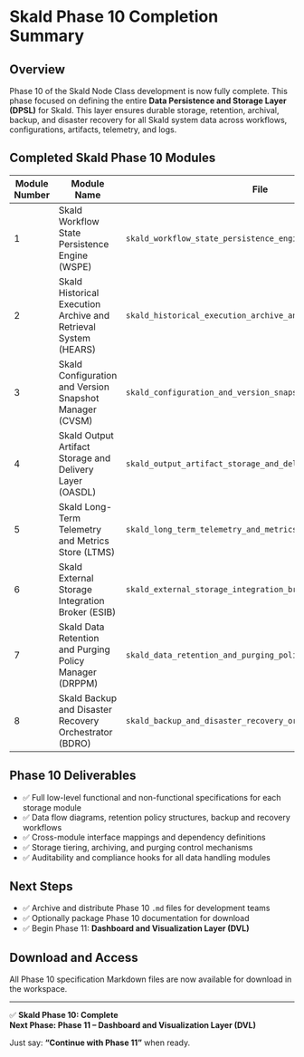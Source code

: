 # Skald Phase 10 Completion Summary

## Overview
Phase 10 of the Skald Node Class development is now fully complete. This phase focused on defining the entire **Data Persistence and Storage Layer (DPSL)** for Skald. This layer ensures durable storage, retention, archival, backup, and disaster recovery for all Skald system data across workflows, configurations, artifacts, telemetry, and logs.

## Completed Skald Phase 10 Modules

| Module Number | Module Name | File |
|---------------|--------------------------------------------------------------|-----------------------------------------------------------|
| 1 | Skald Workflow State Persistence Engine (WSPE) | `skald_workflow_state_persistence_engine.md` |
| 2 | Skald Historical Execution Archive and Retrieval System (HEARS) | `skald_historical_execution_archive_and_retrieval_system.md` |
| 3 | Skald Configuration and Version Snapshot Manager (CVSM) | `skald_configuration_and_version_snapshot_manager.md` |
| 4 | Skald Output Artifact Storage and Delivery Layer (OASDL) | `skald_output_artifact_storage_and_delivery_layer.md` |
| 5 | Skald Long-Term Telemetry and Metrics Store (LTMS) | `skald_long_term_telemetry_and_metrics_store.md` |
| 6 | Skald External Storage Integration Broker (ESIB) | `skald_external_storage_integration_broker.md` |
| 7 | Skald Data Retention and Purging Policy Manager (DRPPM) | `skald_data_retention_and_purging_policy_manager.md` |
| 8 | Skald Backup and Disaster Recovery Orchestrator (BDRO) | `skald_backup_and_disaster_recovery_orchestrator.md` |

## Phase 10 Deliverables
- ✅ Full low-level functional and non-functional specifications for each storage module
- ✅ Data flow diagrams, retention policy structures, backup and recovery workflows
- ✅ Cross-module interface mappings and dependency definitions
- ✅ Storage tiering, archiving, and purging control mechanisms
- ✅ Auditability and compliance hooks for all data handling modules

## Next Steps
- ✅ Archive and distribute Phase 10 `.md` files for development teams
- ✅ Optionally package Phase 10 documentation for download
- ✅ Begin Phase 11: **Dashboard and Visualization Layer (DVL)**

## Download and Access
All Phase 10 specification Markdown files are now available for download in the workspace.

---

✅ **Skald Phase 10: Complete**  
**Next Phase: Phase 11 – Dashboard and Visualization Layer (DVL)**

Just say: **“Continue with Phase 11”** when ready.

